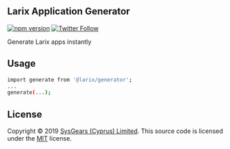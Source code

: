 ## Larix Application Generator

[![npm version](https://badge.fury.io/js/@larix/generator.svg)](https://badge.fury.io/js/@larix/generator)
[![Twitter Follow](https://img.shields.io/twitter/follow/sysgears.svg?style=social)](https://twitter.com/sysgears)

Generate Larix apps instantly

## Usage

```bash
import generate from '@larix/generator';
...
generate(...);
```

## License
Copyright © 2019 [SysGears (Cyprus) Limited]. This source code is licensed under the [MIT] license.

[MIT]: LICENSE
[SysGears (Cyprus) Limited]: http://sysgears.com
